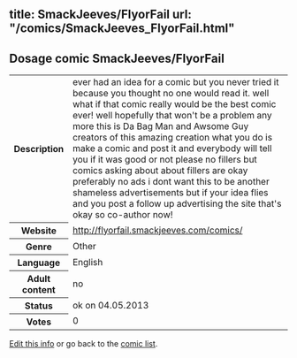 title: SmackJeeves/FlyorFail
url: "/comics/SmackJeeves_FlyorFail.html"
---
Dosage comic SmackJeeves/FlyorFail
-----------------------------------------

<p id="msg"></p>
<script type="text/javascript">
if (window.location.search === '?edit_info_mail=sent_ok') {
  var elem = document.getElementById("msg");
  elem.innerHTML = 'Edited information sucessfully sent for review, which is usually done daily. Thanks!';
  elem.className = 'ok';
}
</script>
<table class="comicinfo">
<tr>
<th>Description</th><td>ever had an idea for a comic but you never tried it because you thought no one would read it. well what if that comic really would be the best comic ever! well hopefully that won't be a problem any more this is Da Bag Man and Awsome Guy creators of this amazing creation what you do is make a comic and post it and everybody will tell you if it was good or not please no fillers but comics asking about about fillers are okay preferably no ads i dont want this to be another shameless advertisements but if your idea flies and you post a follow up advertising the site that's okay so co-author now!</td>
</tr>
<tr>
<th>Website</th><td><a href="http://flyorfail.smackjeeves.com/comics/">http://flyorfail.smackjeeves.com/comics/</a></td>
</tr>
<tr>
<th>Genre</th><td>Other</td>
</tr>
<tr>
<th>Language</th><td>English</td>
</tr>
<tr>
<th>Adult content</th><td>no</td>
</tr>
<tr>
<th>Status</th><td>ok on 04.05.2013</td>
</tr>
<tr>
<th>Votes</th><td>0</td>
</tr>
</table>

[Edit this info](SmackJeeves_FlyorFail_edit.html) or go back to the [comic list](../comic-index.html).
